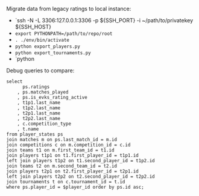 Migrate data from legacy ratings to local instance:
- `ssh -N -L 3306:127.0.0.1:3306 -p ${SSH_PORT} -i ~/path/to/privatekey ${SSH_HOST}
- `export PYTHONPATH=/path/to/repo/root`
- `. ./env/bin/activate`
- `python export_players.py`
- `python export_tournaments.py`
- `python 

Debug queries to compare:
```
select
      ps.ratings
    , ps.matches_played
    , ps.is_evks_rating_active
    , t1p1.last_name
    , t1p2.last_name
    , t2p1.last_name
    , t2p2.last_name
    , c.competition_type
    , t.name
from player_states ps
join matches m on ps.last_match_id = m.id
join competitions c on m.competition_id = c.id
join teams t1 on m.first_team_id = t1.id
join players t1p1 on t1.first_player_id = t1p1.id
left join players t1p2 on t1.second_player_id = t1p2.id
join teams t2 on m.second_team_id = t2.id
join players t2p1 on t2.first_player_id = t2p1.id
left join players t2p2 on t2.second_player_id = t2p2.id
join tournaments t on c.tournament_id = t.id
where ps.player_id = $player_id order by ps.id asc;
```